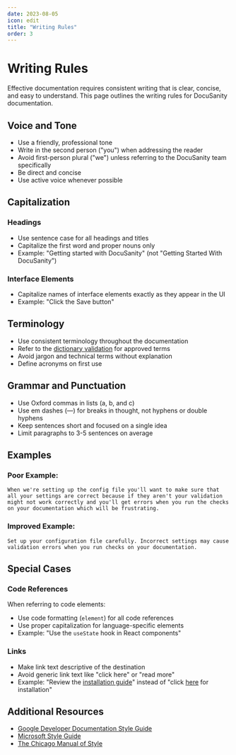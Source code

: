 ```yaml
---
date: 2023-08-05
icon: edit
title: "Writing Rules"
order: 3
---
```


# Writing Rules

Effective documentation requires consistent writing that is clear, concise, and easy to understand. This page outlines the writing rules for DocuSanity documentation.

## Voice and Tone

- Use a friendly, professional tone
- Write in the second person ("you") when addressing the reader
- Avoid first-person plural ("we") unless referring to the DocuSanity team specifically
- Be direct and concise
- Use active voice whenever possible

## Capitalization

### Headings

- Use sentence case for all headings and titles
- Capitalize the first word and proper nouns only
- Example: "Getting started with DocuSanity" (not "Getting Started With DocuSanity")

### Interface Elements

- Capitalize names of interface elements exactly as they appear in the UI
- Example: "Click the Save button"

## Terminology

- Use consistent terminology throughout the documentation
- Refer to the [dictionary validation](/docs/dictionary-validation) for approved terms
- Avoid jargon and technical terms without explanation
- Define acronyms on first use

## Grammar and Punctuation

- Use Oxford commas in lists (a, b, and c)
- Use em dashes (—) for breaks in thought, not hyphens or double hyphens
- Keep sentences short and focused on a single idea
- Limit paragraphs to 3-5 sentences on average

## Examples

### Poor Example:

```
When we're setting up the config file you'll want to make sure that all your settings are correct because if they aren't your validation might not work correctly and you'll get errors when you run the checks on your documentation which will be frustrating.
```

### Improved Example:

```
Set up your configuration file carefully. Incorrect settings may cause validation errors when you run checks on your documentation.
```

## Special Cases

### Code References

When referring to code elements:

- Use code formatting (`element`) for all code references
- Use proper capitalization for language-specific elements
- Example: "Use the `useState` hook in React components"

### Links

- Make link text descriptive of the destination
- Avoid generic link text like "click here" or "read more"
- Example: "Review the [installation guide](/docs/installation)" instead of "click [here](/docs/installation) for installation"

## Additional Resources

- [Google Developer Documentation Style Guide](https://developers.google.com/style)
- [Microsoft Style Guide](https://docs.microsoft.com/style-guide/)
- [The Chicago Manual of Style](https://www.chicagomanualofstyle.org/)
